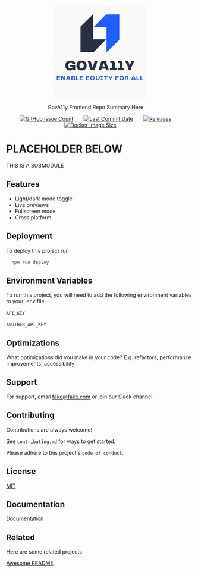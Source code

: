 <div align="center">
  <p align="center">
    <img src="https://raw.githubusercontent.com/GovA11y/.github/main/assets/GovA11y_low_250x250.png" alt="GovA11y Logo">
  </p>
  <p>
  GovA11y Frontend Repo Summary Here
  &nbsp; &nbsp; &nbsp;
  </p>
</div>
<div id="social" align="center">
    <a href="https://github.com/GovA11y/frontend/issues" target="_blank"><img src="https://img.shields.io/github/issues/gova11y/frontend?style=for-the-badge" alt="GitHub Issue Count"/></a>
      &nbsp; &nbsp; &nbsp;
    <a href="https://github.com/GovA11y/frontend/commits/main" target="_blank"><img src="https://img.shields.io/github/last-commit/gova11y/frontend?style=for-the-badge" alt="Last Commit Date"/></a>
      &nbsp; &nbsp; &nbsp;
    <a href="https://github.com/GovA11y/frontend/releases" target="_blank"><img src="https://img.shields.io/github/v/release/gova11y/frontend?style=for-the-badge" alt="Releases"/></a>
      &nbsp; &nbsp; &nbsp;
    <a href="https://hub.docker.com/r/gova11y/frontend" target="_blank"><img src="https://img.shields.io/docker/image-size/gova11y/frontend?style=for-the-badge" alt="Docker Image Size"/></a>
      &nbsp; &nbsp; &nbsp;
    <a href="https://github.com/GovA11y/frontend/blob/main/LICENSE" target="_blank"><img src="https://img.shields.io/github/license/gova11y/frontend?style=for-the-badge" alt=""/></a>
      &nbsp; &nbsp; &nbsp;
</div>

# PLACEHOLDER BELOW

THIS IS A SUBMODULE

## Features

-   Light/dark mode toggle
-   Live previews
-   Fullscreen mode
-   Cross platform

## Deployment

To deploy this project run

```bash
  npm run deploy
```

## Environment Variables

To run this project, you will need to add the following environment variables to your .env file

`API_KEY`

`ANOTHER_API_KEY`

## Optimizations

What optimizations did you make in your code? E.g. refactors, performance improvements, accessibility

## Support

For support, email fake@fake.com or join our Slack channel.

## Contributing

Contributions are always welcome!

See `contributing.md` for ways to get started.

Please adhere to this project's `code of conduct`.

## License

[MIT](https://choosealicense.com/licenses/mit/)

## Documentation

[Documentation](https://linktodocumentation)

## Related

Here are some related projects

[Awesome README](https://github.com/matiassingers/awesome-readme)
